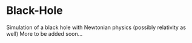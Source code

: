 # Black-Hole
Simulation of a black hole with Newtonian physics (possibly relativity as well)
More to be added soon...
